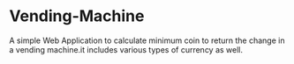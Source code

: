 # Vending-Machine
A simple Web Application to calculate minimum coin to return the change in a vending machine.it includes various types of currency as well.  
